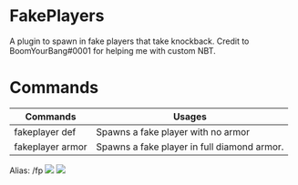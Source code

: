 # FakePlayers
A plugin to spawn in fake players that take knockback. Credit to BoomYourBang#0001 for helping me with custom NBT.
# Commands
Commands | Usages
---------|-------
fakeplayer def | Spawns a fake player with no armor
fakeplayer armor | Spawns a fake player in full diamond armor.

Alias: /fp
[![](https://poggit.pmmp.io/shield.state/FakePlayers)](https://poggit.pmmp.io/p/FakePlayers)
<a href="https://poggit.pmmp.io/p/FakePlayers"><img src="https://poggit.pmmp.io/shield.state/FakePlayers"></a>

